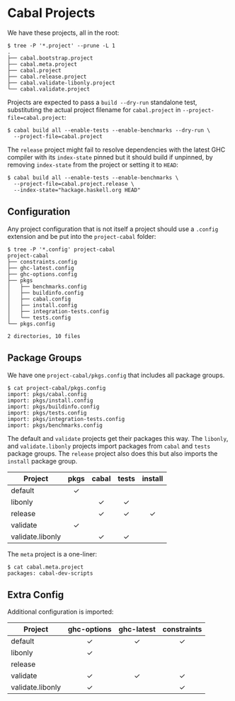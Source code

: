 # Cabal Projects

We have these projects, all in the root:

```
$ tree -P '*.project' --prune -L 1
.
├── cabal.bootstrap.project
├── cabal.meta.project
├── cabal.project
├── cabal.release.project
├── cabal.validate-libonly.project
└── cabal.validate.project
```

Projects are expected to pass a `build --dry-run` standalone test,
substituting the actual project filename for `cabal.project` in
`--project-file=cabal.project`:

```
$ cabal build all --enable-tests --enable-benchmarks --dry-run \
  --project-file=cabal.project
```

The `release` project might fail to resolve dependencies with the latest GHC
compiler with its `index-state` pinned but it should build if unpinned, by
removing `index-state` from the project or setting it to `HEAD`:

```
$ cabal build all --enable-tests --enable-benchmarks \
  --project-file=cabal.project.release \
  --index-state="hackage.haskell.org HEAD"
```

## Configuration

Any project configuration that is not itself a project should use a `.config`
extension and be put into the `project-cabal` folder:

```
$ tree -P '*.config' project-cabal
project-cabal
├── constraints.config
├── ghc-latest.config
├── ghc-options.config
├── pkgs
│   ├── benchmarks.config
│   ├── buildinfo.config
│   ├── cabal.config
│   ├── install.config
│   ├── integration-tests.config
│   └── tests.config
└── pkgs.config

2 directories, 10 files
```

## Package Groups

We have one `project-cabal/pkgs.config` that includes all package groups.

```
$ cat project-cabal/pkgs.config
import: pkgs/cabal.config
import: pkgs/install.config
import: pkgs/buildinfo.config
import: pkgs/tests.config
import: pkgs/integration-tests.config
import: pkgs/benchmarks.config
```

The default and `validate` projects get their packages this way. The `libonly`,
and `validate.libonly` projects import packages from `cabal` and `tests` package
groups. The `release` project also does this but also imports the `install`
package group.

| Project          | pkgs | cabal | tests | install |
|------------------|:---: |:---:  |:---:  |:---:    |
| default          | ✓    |       |       |         |
| libonly          |      | ✓     | ✓     |         |
| release          |      | ✓     | ✓     | ✓       |
| validate         | ✓    |       |       |         |
| validate.libonly |      | ✓     | ✓     |         |

The `meta` project is a one-liner:

```
$ cat cabal.meta.project
packages: cabal-dev-scripts
```

## Extra Config

Additional configuration is imported:

| Project          | ghc-options | ghc-latest | constraints |
|------------------|:---:        |:---:       |:---:        |
| default          | ✓           | ✓          | ✓           |
| libonly          | ✓           |            |             |
| release          |             |            |             |
| validate         | ✓           | ✓          | ✓           |
| validate.libonly | ✓           |            | ✓           |
